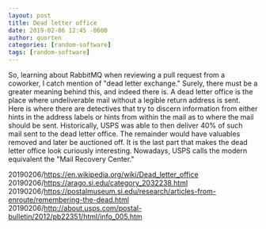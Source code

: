 ```yaml
---
layout: post
title: Dead letter office
date: 2019-02-06 12:45 -0600
author: quorten
categories: [random-software]
tags: [random-software]
---
```


So, learning about RabbitMQ when reviewing a pull request from a
coworker, I catch mention of "dead letter exchange."  Surely, there
must be a greater meaning behind this, and indeed there is.  A dead
letter office is the place where undeliverable mail without a legible
return address is sent.  Here is where there are detectives that try
to discern information from either hints in the address labels or
hints from within the mail as to where the mail should be sent.
Historically, USPS was able to then deliver 40% of such mail sent to
the dead letter office.  The remainder would have valuables removed
and later be auctioned off.  It is the last part that makes the dead
letter office look curiously interesting.  Nowadays, USPS calls the
modern equivalent the "Mail Recovery Center."

20190206/https://en.wikipedia.org/wiki/Dead_letter_office  
20190206/https://arago.si.edu/category_2032238.html  
20190206/https://postalmuseum.si.edu/research/articles-from-enroute/remembering-the-dead.html  
20190206/http://about.usps.com/postal-bulletin/2012/pb22351/html/info_005.htm
